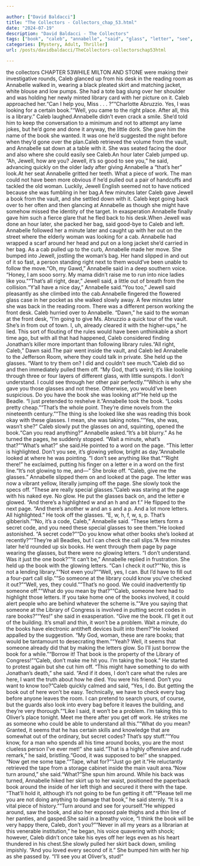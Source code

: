 ```yaml
---

author: ["David Baldacci"]
title: "The Collectors - Collectors_chap_53.html"
date: "2024-07-19"
description: "David Baldacci - The Collectors"
tags: ["book", "caleb", "annabelle", "said", "glass", "letter", "see", "could", "jewell", "page", "around", "bag", "yes", "later", "minute", "back", "looked", "someone", "library", "right", "vault", "woman", "like", "code", "room"]
categories: [Mystery, Adult, Thriller]
url: /posts/davidbaldacci/TheCollectors-collectorschap53html

---
```


the collectors
CHAPTER 53WHILE MILTON AND STONE were making their investigative rounds, Caleb glanced up from his desk in the reading room as Annabelle walked in, wearing a black pleated skirt and matching jacket, white blouse and low pumps. She had a tote bag slung over her shoulder and was holding her newly minted library card with her picture on it. Caleb approached her.“Can I help you, Miss . . . ?”“Charlotte Abruzzio. Yes, I was looking for a certain book.”“Well, you came to the right place. After all, this is a library.” Caleb laughed.Annabelle didn’t even crack a smile. She’d told him to keep the conversation to a minimum and not to attempt any lame jokes, but he’d gone and done it anyway, the little dork. She gave him the name of the book she wanted. It was one he’d suggested the night before when they’d gone over the plan.Caleb retrieved the volume from the vault, and Annabelle sat down at a table with it. She was seated facing the door and also where she could easily see Caleb.An hour later Caleb jumped up. “Ah, Jewell, how are you? Jewell, it’s so good to see you,” he said, advancing quickly on the older lady after giving Annabelle a “that’s her” look.At her seat Annabelle gritted her teeth. What a piece of work. The man could not have been more obvious if he’d pulled out a pair of handcuffs and tackled the old woman. Luckily, Jewell English seemed not to have noticed because she was fumbling in her bag.A few minutes later Caleb gave Jewell a book from the vault, and she settled down with it. Caleb kept going back over to her often and then glancing at Annabelle as though she might have somehow missed the identity of the target. In exasperation Annabelle finally gave him such a fierce glare that he fled back to his desk.When Jewell was done an hour later, she packed her bag, said good-bye to Caleb and left. Annabelle followed her a minute later and caught up with her out on the street where the elderly woman was looking for a cab. Annabelle had wrapped a scarf around her head and put on a long jacket she’d carried in her bag. As a cab pulled up to the curb, Annabelle made her move. She bumped into Jewell, jostling the woman’s bag. Her hand slipped in and out of it so fast, a person standing right next to them would’ve been unable to follow the move.“Oh, my Gawd,” Annabelle said in a deep southern voice. “Honey, I am sooo sorry. My mama didn’t raise me to run into nice ladies like you.”“That’s all right, dear,” Jewell said, a little out of breath from the collision.“Y’all have a nice day,” Annabelle said.“You too,” Jewell said pleasantly as she climbed into the cab.Annabelle fingered the flowered glass case in her pocket as she walked slowly away. A few minutes later she was back in the reading room. There was a different person working the front desk. Caleb hurried over to Annabelle. “Dawn,” he said to the woman at the front desk, “I’m going to give Ms. Abruzzio a quick tour of the vault. She’s in from out of town. I, uh, already cleared it with the higher-ups,” he lied. This sort of flouting of the rules would have been unthinkable a short time ago, but with all that had happened, Caleb considered finding Jonathan’s killer more important than following library rules.“All right, Caleb,” Dawn said.The pair went inside the vault, and Caleb led Annabelle to the Jefferson Room, where they could talk in private. She held up the glasses. “Want to try them on? I did and couldn’t see much.”Caleb did so and then immediately pulled them off. “My God, that’s weird; it’s like looking through three or four layers of different glass, with little sunspots. I don’t understand. I could see through her other pair perfectly.”“Which is why she gave you those glasses and not these. Otherwise, you would’ve been suspicious. Do you have the book she was looking at?”He held up the Beadle. “I just pretended to reshelve it.”Annabelle took the book. “Looks pretty cheap.”“That’s the whole point. They’re dime novels from the nineteenth century.”“The thing is she looked like she was reading this book okay with these glasses. I mean, she was taking notes.”“Yes, she was, wasn’t she?” Caleb slowly put the glasses on and, squinting, opened the book.“Can you read anything?” Annabelle asked.“It’s a bit blurry.” As he turned the pages, he suddenly stopped. “Wait a minute, what’s that?”“What’s what?” she said.He pointed to a word on the page. “This letter is highlighted. Don’t you see, it’s glowing yellow, bright as day.”Annabelle looked at where he was pointing. “I don’t see anything like that.”“Right there!” he exclaimed, putting his finger on a letter e in a word on the first line.“It’s not glowing to me, and—” She broke off. “Caleb, give me the glasses.” Annabelle slipped them on and looked at the page. The letter was now a vibrant yellow, literally jumping off the page. She slowly took the specs off. “These are really special glasses.”Caleb was staring at the page with his naked eye. No glow. He put the glasses back on, and the letter e glowed. “And there’s a highlighted w and an h and an f.” He flipped to the next page. “And there’s another w and an s and a p. And a lot more letters. All highlighted.” He took off the glasses. “E, w, h, f, w, s, p. That’s gibberish.”“No, it’s a code, Caleb,” Annabelle said. “These letters form a secret code, and you need these special glasses to see them.”He looked astonished. “A secret code?”“Do you know what other books she’s looked at recently?”“They’re all Beadles, but I can check the call slips.”A few minutes later he’d rounded up six books. He went through them page by page wearing the glasses, but there were no glowing letters. “I don’t understand. Was it just the one book?”“It can’t be,” Annabelle replied in frustration. She held up the book with the glowing letters. “Can I check it out?”“No, this is not a lending library.”“Not even you?”“Well, yes, I can. But I’d have to fill out a four-part call slip.”“So someone at the library could know you’ve checked it out?”“Well, yes, they could.”“That’s no good. We could inadvertently tip someone off.”“What do you mean by that?”“Caleb, someone here had to highlight those letters. If you take home one of the books involved, it could alert people who are behind whatever the scheme is.”“Are you saying that someone at the Library of Congress is involved in putting secret codes in rare books?”“Yes!” she said in exasperation. “Give me the book. I’ll get it out of the building. It’s small and thin, it won’t be a problem. Wait a minute, do the books have electronic antitheft devices built into them?”He looked appalled by the suggestion. “My God, woman, these are rare books; that would be tantamount to desecrating them.”“Yeah? Well, it seems that someone already did that by making the letters glow. So I’ll just borrow the book for a while.”“Borrow it! That book is the property of the Library of Congress!”“Caleb, don’t make me hit you. I’m taking the book.” He started to protest again but she cut him off. “This might have something to do with Jonathan’s death,” she said. “And if it does, I don’t care what the rules are here, I want the truth about how he died. You were his friend. Don’t you want to know too?”Caleb quickly calmed and said, “Yes, I do. But getting the book out of here won’t be easy. Technically, we have to check every bag before anyone leaves the room. I can pretend to search yours, of course, but the guards also look into every bag before it leaves the building, and they’re very thorough.”“Like I said, it won’t be a problem. I’m taking this to Oliver’s place tonight. Meet me there after you get off work. He strikes me as someone who could be able to understand all this.”“What do you mean? Granted, it seems that he has certain skills and knowledge that are somewhat out of the ordinary, but secret codes? That’s spy stuff.”“You know, for a man who spends all his time around books, you are the most clueless person I’ve ever met!” she said.“That is a highly offensive and rude remark,” he said, bristling.“Good, it was supposed to be!” she snapped. “Now get me some tape.”“Tape, what for?”“Just go get it.”He reluctantly retrieved the tape from a storage cabinet inside the main vault area.“Now turn around,” she said.“What?”She spun him around. While his back was turned, Annabelle hiked her skirt up to her waist, positioned the paperback book around the inside of her left thigh and secured it there with the tape. “That’ll hold it, although it’s not going to be fun getting it off.”“Please tell me you are not doing anything to damage that book,” he said sternly. “It is a vital piece of history.”“Turn around and see for yourself.”He whipped around, saw the book, and also her exposed pale thighs and a thin line of her panties, and gasped.She said in a breathy voice, “I think the book will be very happy there, Caleb, don’t you?”“Never in all my years as a librarian at this venerable institution,” he began, his voice quavering with shock; however, Caleb didn’t once take his eyes off her legs even as his heart thundered in his chest.She slowly pulled her skirt back down, smiling impishly. “And you loved every second of it.” She bumped him with her hip as she passed by. “I’ll see you at Oliver’s, stud!”